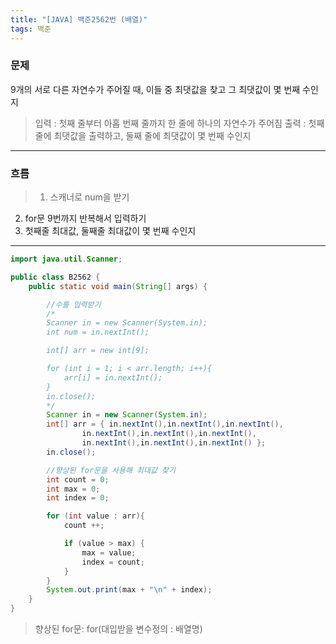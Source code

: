 ```yaml
---
title: "[JAVA] 백준2562번 (배열)"
tags: 백준
---
```



### 문제
9개의 서로 다른 자연수가 주어질 때, 이들 중 최댓값을 찾고 그 최댓값이 몇 번째 수인지

>입력 : 첫째 줄부터 아홉 번째 줄까지 한 줄에 하나의 자연수가 주어짐
출력 : 첫째 줄에 최댓값을 출력하고, 둘째 줄에 최댓값이 몇 번째 수인지

---

### 흐름
>1. 스캐너로 num을 받기
2. for문 9번까지 반복해서 입력하기
3. 첫째줄 최대값, 둘째줄 최대값이 몇 번째 수인지

---

```java
import java.util.Scanner;

public class B2562 {
    public static void main(String[] args) {

        //수를 입력받기
        /*
        Scanner in = new Scanner(System.in);
        int num = in.nextInt();

        int[] arr = new int[9];

        for (int i = 1; i < arr.length; i++){
            arr[i] = in.nextInt();
        }
        in.close();
        */
        Scanner in = new Scanner(System.in);
        int[] arr = { in.nextInt(),in.nextInt(),in.nextInt(),
                in.nextInt(),in.nextInt(),in.nextInt(),
                in.nextInt(),in.nextInt(),in.nextInt() };
        in.close();

        //향상된 for문을 사용해 최대값 찾기
        int count = 0;
        int max = 0;
        int index = 0;

        for (int value : arr){
            count ++;

            if (value > max) {
                max = value;
                index = count;
            }
        }
        System.out.print(max + "\n" + index);
    }
}
 ```
>향상된 for문: for(대입받을 변수정의 : 배열명)

